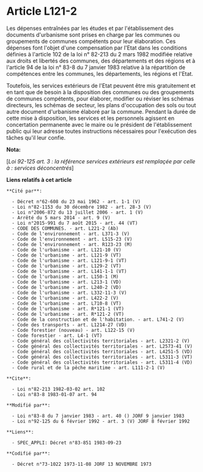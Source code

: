 # Article L121-2

Les dépenses entraînées par les études et par l'établissement des documents d'urbanisme sont prises en charge par les
communes ou groupements de communes compétents pour leur élaboration. Ces dépenses font l'objet d'une compensation par l'Etat
dans les conditions définies à l'article 102 de la loi n° 82-213 du 2 mars 1982 modifiée relative aux droits et libertés des
communes, des départements et des régions et à l'article 94 de la loi n° 83-8 du 7 janvier 1983 relative à la répartition de
compétences entre les communes, les départements, les régions et l'Etat. 

Toutefois, les services extérieurs de l'Etat peuvent être mis gratuitement et en tant que de besoin à la disposition des
communes ou des groupements de communes compétents, pour élaborer, modifier ou réviser les schémas directeurs, les schémas de
secteur, les plans d'occupation des sols ou tout autre document d'urbanisme élaboré par la commune. Pendant la durée de cette
mise à disposition, les services et les personnels agissent en concertation permanente avec le maire ou le président de
l'établissement public qui leur adresse toutes instructions nécessaires pour l'exécution des tâches qu'il leur confie.

**Nota:**

[*Loi 92-125 art. 3 : la référence services extérieurs est remplaçée par celle à : services déconcentrés*]

**Liens relatifs à cet article**

	**Cité par**:

	  - Décret n°62-608 du 23 mai 1962 - art. 1-1 (V)
	  - Loi n°82-1153 du 30 décembre 1982 - art. 28-3 (V)
	  - Loi n°2006-872 du 13 juillet 2006 - art. 1 (V)
	  - Arrêté du 5 mars 2014 - art. 9 (V)
	  - Loi n°2015-991 du 7 août 2015 - art. 44 (VT)
	  - CODE DES COMMUNES. - art. L221-2 (Ab)
	  - Code de l'environnement - art. L371-3 (V)
	  - Code de l'environnement - art. L515-23 (V)
	  - Code de l'environnement - art. R123-23 (M)
	  - Code de l'urbanisme - art. L121-10 (V)
	  - Code de l'urbanisme - art. L121-9 (VT)
	  - Code de l'urbanisme - art. L121-9-1 (VT)
	  - Code de l'urbanisme - art. L129-2 (VT)
	  - Code de l'urbanisme - art. L141-1-1 (VT)
	  - Code de l'urbanisme - art. L150-1 (M)
	  - Code de l'urbanisme - art. L213-1 (VD)
	  - Code de l'urbanisme - art. L240-2 (VD)
	  - Code de l'urbanisme - art. L332-11-3 (V)
	  - Code de l'urbanisme - art. L422-2 (V)
	  - Code de l'urbanisme - art. L710-8 (VT)
	  - Code de l'urbanisme - art. R*121-1 (VT)
	  - Code de l'urbanisme - art. R*121-2 (VT)
	  - Code de la construction et de l'habitation. - art. L741-2 (V)
	  - Code des transports - art. L1214-27 (VD)
	  - Code forestier (nouveau) - art. L122-15 (V)
	  - Code forestier - art. L4-1 (VT)
	  - Code général des collectivités territoriales - art. L2321-2 (V)
	  - Code général des collectivités territoriales - art. L2573-41 (V)
	  - Code général des collectivités territoriales - art. L4251-5 (VD)
	  - Code général des collectivités territoriales - art. L5311-3 (VT)
	  - Code général des collectivités territoriales - art. L5311-4 (VD)
	  - Code rural et de la pêche maritime - art. L111-2-1 (V)

	**Cite**:

	  - Loi n°82-213 1982-03-02 art. 102
	  - Loi n°83-8 1983-01-07 art. 94

	**Modifié par**:

	  - Loi n°83-8 du 7 janvier 1983 - art. 40 () JORF 9 janvier 1983
	  - Loi n°92-125 du 6 février 1992 - art. 3 (V) JORF 8 février 1992

	**Liens**:

	  - SPEC_APPLI: Décret n°83-851 1983-09-23

	**Codifié par**:

	  - Décret n°73-1022 1973-11-08 JORF 13 NOVEMBRE 1973
